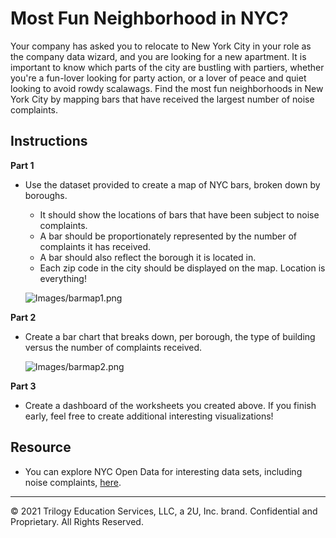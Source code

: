 # Most Fun Neighborhood in NYC?

Your company has asked you to relocate to New York City in your role as the company data wizard, and you are looking for a new apartment. It is important to know which parts of the city are bustling with partiers, whether you're a fun-lover looking for party action, or a lover of peace and quiet looking to avoid rowdy scalawags. Find the most fun neighborhoods in New York City by mapping bars that have received the largest number of noise complaints.

## Instructions

**Part 1**

* Use the dataset provided to create a map of NYC bars, broken down by boroughs. 

  * It should show the locations of bars that have been subject to noise complaints. 
  * A bar should be proportionately represented by the number of complaints it has received. 
  * A bar should also reflect the borough it is located in.
  * Each zip code in the city should be displayed on the map. Location is everything!

  ![Images/barmap1.png](Images/barmap1.png)

**Part 2**

* Create a bar chart that breaks down, per borough, the type of building versus the number of complaints received.

  ![Images/barmap2.png](Images/barmap2.png)

**Part 3**

* Create a dashboard of the worksheets you created above. If you finish early, feel free to create additional interesting visualizations!

## Resource

* You can explore NYC Open Data for interesting data sets, including noise complaints, [here](https://data.cityofnewyork.us/Social-Services/311-Noise-Complaints/p5f6-bkga/data).

---

© 2021 Trilogy Education Services, LLC, a 2U, Inc. brand. Confidential and Proprietary. All Rights Reserved.
